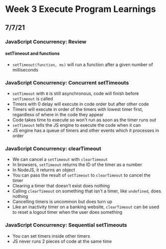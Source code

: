 # Week 3 Execute Program Learnings

## 7/7/21

### JavaScript Concurrency: Review

#### setTimeout and functions

- `setTimeout(function, ms)` will run a function after a given number of milliseconds

### JavaScript Concurrency: Concurrent setTimeouts

- `setTimeout` with `0` is still asynchronous, code will finish before `setTimeout` is called
- Timers with 0 delay will execute in code order but after other code
- Timers will execute in order of the timers with lowest timer first, regardless of where in the code they appear
- Code takes time to execute so won't run as soon as the timer runs out
- `setTimeout` tells the JS engine to execute the code when it can
- JS engine has a queue of timers and other events which it processes in order

### JavaScript Concurrency: clearTimeout

- We can cancel a `setTimeout` with `clearTimeout`
- In browsers, `setTimeout` returns the ID of the timer as a number
- In NodeJS, it returns an object
- You can pass the result of `setTimeout` to `clearTimeout` to cancel the timer
- Clearing a timer that doesn't exist does nothing
- Calling `clearTimeout` on something that isn't a timer, like `undefined`, does nothing
- Cancelling timers is uncommon but does turn up
- Like an inactivity timer on a banking website, `clearTimeout` can be used to reset a logout timer when the user does something

### JavaScript Concurrency: Sequential setTimeouts

- You can set timers inside other timers
- JS never runs 2 pieces of code at the same time